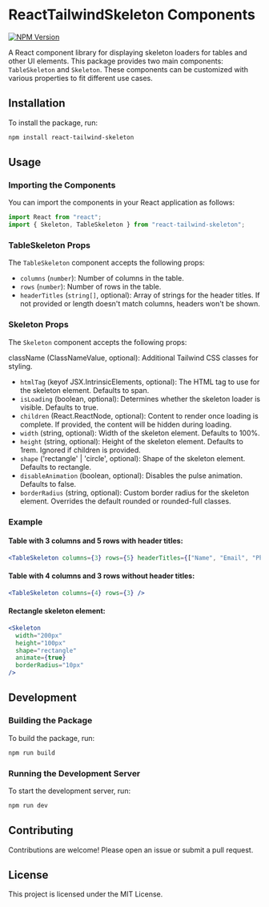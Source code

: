 # ReactTailwindSkeleton Components

[![NPM Version](https://img.shields.io/npm/v/npm-package-template.svg)](https://www.npmjs.com/package/react-tailwind-skeleton)

A React component library for displaying skeleton loaders for tables and other UI elements. This package provides two main components: `TableSkeleton` and `Skeleton`. These components can be customized with various properties to fit different use cases.

## Installation

To install the package, run:

```bash
npm install react-tailwind-skeleton
```

## Usage

### Importing the Components

You can import the components in your React application as follows:

```jsx
import React from "react";
import { Skeleton, TableSkeleton } from "react-tailwind-skeleton";
```

### TableSkeleton Props

The `TableSkeleton` component accepts the following props:

- `columns` (`number`): Number of columns in the table.
- `rows` (`number`): Number of rows in the table.
- `headerTitles` (`string[]`, optional): Array of strings for the header titles. If not provided or length doesn't match columns, headers won't be shown.

### Skeleton Props

The `Skeleton` component accepts the following props:

className (ClassNameValue, optional): Additional Tailwind CSS classes for styling.
- `htmlTag` (keyof JSX.IntrinsicElements, optional): The HTML tag to use for the skeleton element. Defaults to span.
- `isLoading` (boolean, optional): Determines whether the skeleton loader is visible. Defaults to true.
- `children` (React.ReactNode, optional): Content to render once loading is complete. If provided, the content will be hidden during loading.
- `width` (string, optional): Width of the skeleton element. Defaults to 100%.
- `height` (string, optional): Height of the skeleton element. Defaults to 1rem. Ignored if children is provided.
- `shape` ('rectangle' | 'circle', optional): Shape of the skeleton element. Defaults to rectangle.
- `disableAnimation` (boolean, optional): Disables the pulse animation. Defaults to false.
- `borderRadius` (string, optional): Custom border radius for the skeleton element. Overrides the default rounded or rounded-full classes.

### Example

#### Table with 3 columns and 5 rows with header titles:

```jsx
<TableSkeleton columns={3} rows={5} headerTitles={["Name", "Email", "Phone"]} />
```

#### Table with 4 columns and 3 rows without header titles:

```jsx
<TableSkeleton columns={4} rows={3} />
```

#### Rectangle skeleton element:

```jsx
<Skeleton
  width="200px"
  height="100px"
  shape="rectangle"
  animate={true}
  borderRadius="10px"
/>
```

## Development

### Building the Package

To build the package, run:

```bash
npm run build
```

### Running the Development Server

To start the development server, run:

```bash
npm run dev
```

## Contributing

Contributions are welcome! Please open an issue or submit a pull request.

## License

This project is licensed under the MIT License.
